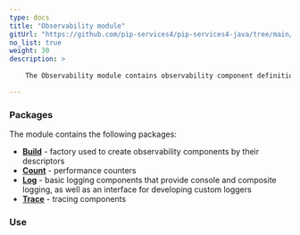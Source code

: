 ```yaml
---
type: docs
title: "Observability module"
gitUrl: "https://github.com/pip-services4/pip-services4-java/tree/main/pip-services4-observability-java"
no_list: true
weight: 30
description: > 
 
    The Observability module contains observability component definitions that can be used to build applications and services.

---
```



### Packages

The module contains the following packages:

- [**Build**](build) - factory used to create observability components by their descriptors
- [**Count**](count) - performance counters
- [**Log**](log) - basic logging components that provide console and composite logging, as well as an interface for developing custom loggers
- [**Trace**](trace) - tracing components



### Use

